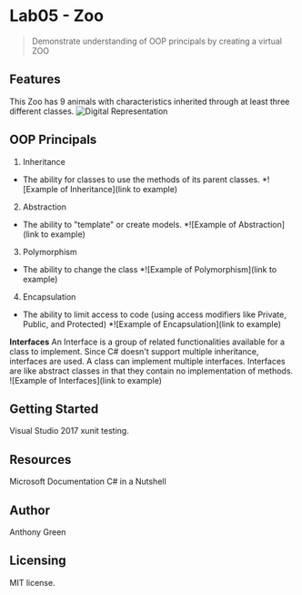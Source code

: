# Lab05 - Zoo
> Demonstrate understanding of OOP principals by creating a virtual ZOO

## Features
This Zoo has 9 animals with characteristics inherited through at least three different classes. 
![Digital Representation](/Lab05-Zoo/Assets/ZooDiagram.PNG)

## OOP Principals
1. Inheritance
* The ability for classes to use the methods of its parent classes. 
*![Example of Inheritance](link to example)
2. Abstraction
* The ability to "template" or create models. 
*![Example of Abstraction](link to example)
3. Polymorphism
* The ability to change the class
*![Example of Polymorphism](link to example)
4. Encapsulation
* The ability to limit access to code (using access modifiers like Private, Public, and Protected)
*![Example of Encapsulation](link to example)

**Interfaces**
An Interface is a group of related functionalities available for a class to implement. Since C# doesn't support multiple inheritance, interfaces are used.
A class can implement multiple interfaces. Interfaces are like abstract classes in that they contain no implementation of methods.
![Example of Interfaces](link to example)

## Getting Started
Visual Studio 2017
xunit testing. 


## Resources
Microsoft Documentation 
C# in a Nutshell

## Author
Anthony Green

## Licensing
MIT license.
